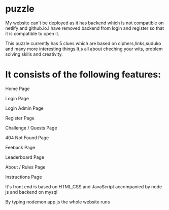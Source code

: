 # puzzle

My website can't be deployed as it has backend which is not compatible on netlify and github.io.I have removed backend from login and register so that it is compatible to open it.

This puzzle currently has 5 clues which are based on ciphers,links,suduko and many more interesting things.It,s all about cheching your wits, problem solving skills and creativity.


# It consists of the following features:

Home Page

Login Page

Login Admin Page

Register Page

Challenge / Quests Page

404 Not Found Page

Feeback Page

Leaderboard Page

About / Rules Page

Instructions Page

It's front end is based on HTML,CSS and JavaScript accompanied by node js and backend on mysql

By typing nodemon app.js the whole website runs

